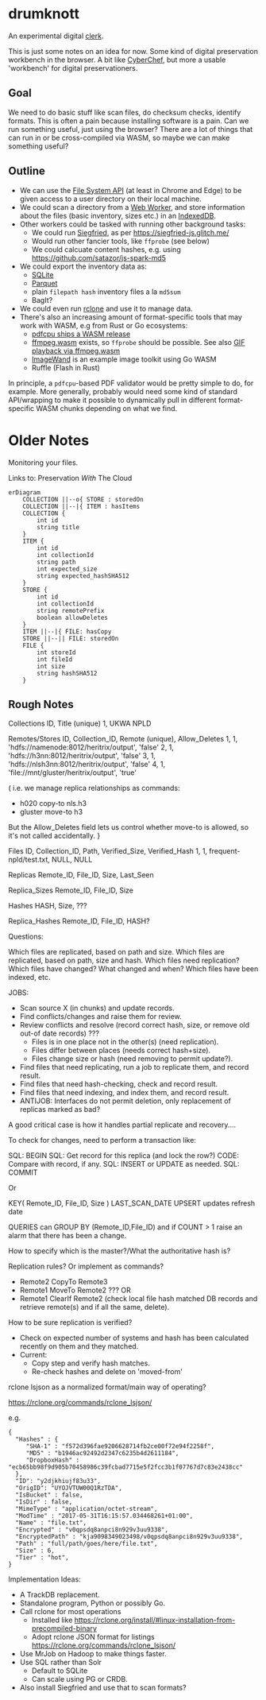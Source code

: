 # drumknott
An experimental digital [clerk](https://wiki.lspace.org/Rufus_Drumknott).

This is just some notes on an idea for now. Some kind of digital preservation workbench in the browser. A bit like [CyberChef](https://gchq.github.io/CyberChef/), but more a usable 'workbench' for digital preservationers.

## Goal

We need to do basic stuff like scan files, do checksum checks, identify formats. This is often a pain because installing software is a pain. Can we run something useful, just using the browser? There are a lot of things that can run in or be cross-compiled via WASM, so maybe we can make something useful?

## Outline

- We can use the [File System API](https://developer.mozilla.org/en-US/docs/Web/API/File_System_API) (at least in Chrome and Edge) to be given access to a user directory on their local machine.
- We could scan a directory from a [Web Worker](https://developer.mozilla.org/en-US/docs/Web/API/Web_Workers_API/Using_web_workers), and store information about the files (basic inventory, sizes etc.) in an [IndexedDB](https://developer.mozilla.org/en-US/docs/Web/API/IndexedDB_API).
- Other workers could be tasked with running other background tasks:
    - We could run [Siegfried](https://www.itforarchivists.com/siegfried), as per https://siegfried-js.glitch.me/
    - Would run other fancier tools, like `ffprobe` (see below)
    - We could calcuate content hashes, e.g. using https://github.com/satazor/js-spark-md5
- We could export the inventory data as: 
    - [SQLite](https://sqlite.org/wasm/doc/trunk/persistence.md#opfs)
    - [Parquet](https://kylebarron.dev/parquet-wasm/)
    - plain `filepath hash` inventory files a la `md5sum`
    - BagIt?
- We could even run [rclone](https://github.com/rclone/rclone/tree/f491efc85d0bc6c674520331f315b51f060a6b92/fs/rc/js#rclone-as-wasm) and use it to manage data.
- There's also an increasing amount of format-specific tools that may work with WASM, e.g from Rust or Go ecosystems:
    - [pdfcpu ships a WASM release](https://github.com/pdfcpu/pdfcpu)
    - [ffmpeg.wasm](https://github.com/ffmpegwasm/ffmpeg.wasm) exists, so `ffprobe` should be possible. See also [GIF playback via ffmpeg.wasm](https://brunoluiz.net/blog/2022/jan/gif-sane-playback-control-ffmpegwasm/)
    - [ImageWand](https://brunoluiz.net/blog/2022/aug/imagewand-privacy-first-image-conversion-experiment-with-golang-and-wasm/) is an example image toolkit using Go WASM
    - Ruffle (Flash in Rust)

In principle, a `pdfcpu`-based PDF validator would be pretty simple to do, for example.  More generally, probably would need some kind of standard API/wrapping to make it possible to dynamically pull in different format-specific WASM chunks depending on what we find.

# Older Notes

Monitoring your files.

Links to: Preservation _With_ The Cloud 

```mermaid
erDiagram
    COLLECTION ||--o{ STORE : storedOn
    COLLECTION ||--|{ ITEM : hasItems
    COLLECTION {
        int id
        string title
    }
    ITEM {
        int id
        int collectionId
        string path
        int expected_size
        string expected_hashSHA512
    }
    STORE {
        int id
        int collectionId
        string remotePrefix
        boolean allowDeletes
    }
    ITEM ||--|{ FILE: hasCopy
    STORE ||--|| FILE: storedOn
    FILE {
        int storeId
        int fileId
        int size
        string hashSHA512
    }
```

## Rough Notes

Collections
ID, Title (unique)
1, UKWA NPLD

Remotes/Stores
ID, Collection_ID, Remote (unique), Allow_Deletes
1, 1, 'hdfs://namenode:8012/heritrix/output', 'false'
2, 1, 'hdfs://h3nn:8012/heritrix/output', 'false'
3, 1, 'hdfs://nlsh3nn:8012/heritrix/output', 'false'
4, 1, 'file://mnt/gluster/heritrix/output', 'true'

(
i.e. we manage replica relationships as commands:
 - h020 copy-to nls.h3
 - gluster move-to h3

But the Allow_Deletes field lets us control whether move-to is allowed, so it's not called accidentally.
}

Files
ID, Collection_ID, Path, Verified_Size, Verified_Hash
1, 1, frequent-npld/test.txt, NULL, NULL

Replicas
Remote_ID, File_ID, Size, Last_Seen

Replica_Sizes
Remote_ID, File_ID, Size

Hashes
HASH, Size, ???

Replica_Hashes
Remote_ID, File_ID, HASH?



Questions:

Which files are replicated, based on path and size.
Which files are replicated, based on path, size and hash.
Which files need replication?
Which files have changed? What changed and when?
Which files have been indexed, etc.


JOBS:

- Scan source X (in chunks) and update records.
- Find conflicts/changes and raise them for review.
- Review conflicts and resolve (record correct hash, size, or remove old out-of date records) ???
    - Files is in one place not in the other(s) (need replication).
    - Files differ between places (needs correct hash+size).
    - Files change size or hash (need removing to permit update?).
- Find files that need replicating, run a job to replicate them, and record result.
- Find files that need hash-checking, check and record result.
- Find files that need indexing, and index them, and record result.
- ANTIJOB: Interfaces do not permit deletion, only replacement of replicas marked as bad?

A good critical case is how it handles partial replicate and recovery....

To check for changes, need to perform a transaction like:

SQL: BEGIN
SQL: Get record for this replica (and lock the row?)
CODE: Compare with record, if any.
SQL: INSERT or UPDATE as needed.
SQL: COMMIT

Or

KEY( Remote_ID, File_ID, Size ) LAST_SCAN_DATE
UPSERT updates refresh date

QUERIES can GROUP BY (Remote_ID,File_ID) and if COUNT > 1 raise an alarm that there has been a change.

How to specify which is the master?/What the authoritative hash is?

Replication rules? Or implement as commands?

- Remote2 CopyTo Remote3
- Remote1 MoveTo Remote2 ??? OR
- Remote1 ClearIf Remote2 (check local file hash matched DB records and retrieve remote(s) and if all the same, delete).


How to be sure replication is verified?

- Check on expected number of systems and hash has been calculated recently on them and they matched.
- Current:
    - Copy step and verify hash matches.
    - Re-check hashes and delete on 'moved-from'


rclone lsjson as a normalized format/main way of operating?

https://rclone.org/commands/rclone_lsjson/

e.g.

```
{
  "Hashes" : {
     "SHA-1" : "f572d396fae9206628714fb2ce00f72e94f2258f",
     "MD5" : "b1946ac92492d2347c6235b4d2611184",
     "DropboxHash" : "ecb65bb98f9d905b70458986c39fcbad7715e5f2fcc3b1f07767d7c83e2438cc"
  },
  "ID": "y2djkhiujf83u33",
  "OrigID": "UYOJVTUW00Q1RzTDA",
  "IsBucket" : false,
  "IsDir" : false,
  "MimeType" : "application/octet-stream",
  "ModTime" : "2017-05-31T16:15:57.034468261+01:00",
  "Name" : "file.txt",
  "Encrypted" : "v0qpsdq8anpci8n929v3uu9338",
  "EncryptedPath" : "kja9098349023498/v0qpsdq8anpci8n929v3uu9338",
  "Path" : "full/path/goes/here/file.txt",
  "Size" : 6,
  "Tier" : "hot",
}
```


Implementation Ideas:

- A TrackDB replacement.
- Standalone program, Python or possibly Go.
- Call rclone for most operations
    - Installed like https://rclone.org/install/#linux-installation-from-precompiled-binary
    - Adopt rclone JSON format for listings https://rclone.org/commands/rclone_lsjson/
- Use MrJob on Hadoop to make things faster.
- Use SQL rather than Solr
    - Default to SQLite
    - Can scale using PG or CRDB.
- Also install Siegfried and use that to scan formats?


